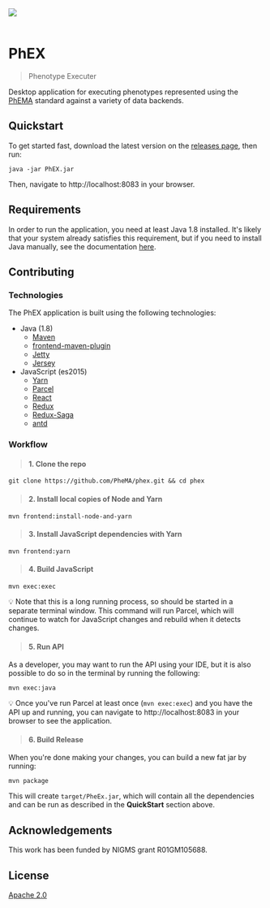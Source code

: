 <br/><br/>
<img src="http://informatics.mayo.edu/phema/images/b/bc/Phema-logo.png">
<br/><br/>

# PhEX

> Phenotype Executer

Desktop application for executing phenotypes represented using the [PhEMA](http://projectphema.org) standard against a
variety of data backends.

## Quickstart

To get started fast, download the latest version on the [releases page](https://github.com/PheMA/phex/releases), then run:

```
java -jar PhEX.jar
```

Then, navigate to http://localhost:8083 in your browser.

## Requirements

In order to run the application, you need at least Java 1.8 installed. It's likely that your system already satisfies
this requirement, but if you need to install Java manually, see the documentation [here](https://www.java.com/en/download/help/download_options.xml).

## Contributing

### Technologies

The PhEX application is built using the following technologies:

* Java (1.8)
    * [Maven](https://maven.apache.org/)
    * [frontend-maven-plugin](https://github.com/eirslett/frontend-maven-plugin)
    * [Jetty](https://www.eclipse.org/jetty/documentation/)
    * [Jersey](https://jersey.github.io/)
* JavaScript (es2015)
    * [Yarn](https://yarnpkg.com/en/)
    * [Parcel](https://parceljs.org/)
    * [React](https://reactjs.org/)
    * [Redux](https://redux.js.org/)
    * [Redux-Saga](https://redux-saga.js.org/)
    * [antd](https://ant.design/docs/react/introduce)

### Workflow

> #### 1. Clone the repo

```
git clone https://github.com/PheMA/phex.git && cd phex
```

> #### 2. Install local copies of Node and Yarn


```
mvn frontend:install-node-and-yarn
```

> #### 3. Install JavaScript dependencies with Yarn

```
mvn frontend:yarn
```

> #### 4. Build JavaScript

```
mvn exec:exec
```

:bulb: Note that this is a long running process, so should be started in a separate terminal window. This command will
run Parcel, which will continue to watch for JavaScript changes and rebuild when it detects changes.

> #### 5. Run API

As a developer, you may want to run the API using your IDE, but it is also possible to do so in the terminal by running
the following:

```
mvn exec:java
```

:bulb: Once you've run Parcel at least once (`mvn exec:exec`) and you have the API up and running, you can navigate to
http://localhost:8083 in your browser to see the application. 

> #### 6. Build Release

When you're done making your changes, you can build a new fat jar by running:

```
mvn package
```

This will create `target/PheEx.jar`, which will contain all the dependencies and can be run as described in the **QuickStart**
section above.

## Acknowledgements

This work has been funded by NIGMS grant R01GM105688.

## License

[Apache 2.0](license.md)

